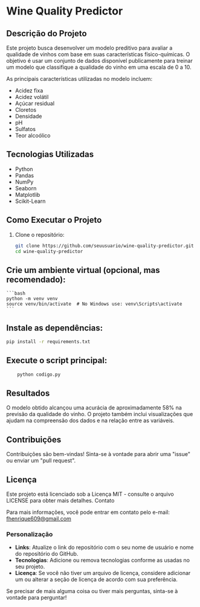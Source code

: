 # Wine Quality Predictor

## Descrição do Projeto
Este projeto busca desenvolver um modelo preditivo para avaliar a qualidade de vinhos com base em suas características físico-químicas. O objetivo é usar um conjunto de dados disponível publicamente para treinar um modelo que classifique a qualidade do vinho em uma escala de 0 a 10. 

As principais características utilizadas no modelo incluem:
- Acidez fixa
- Acidez volátil
- Açúcar residual
- Cloretos
- Densidade
- pH
- Sulfatos
- Teor alcoólico

## Tecnologias Utilizadas
- Python
- Pandas
- NumPy
- Seaborn
- Matplotlib
- Scikit-Learn

## Como Executar o Projeto

1. Clone o repositório:
   ```bash
   git clone https://github.com/seuusuario/wine-quality-predictor.git
   cd wine-quality-predictor

## Crie um ambiente virtual (opcional, mas recomendado):

    ```bash
    python -m venv venv
    source venv/bin/activate  # No Windows use: venv\Scripts\activate
    ```

## Instale as dependências:

```bash
pip install -r requirements.txt
```

## Execute o script principal:

```bash
    python codigo.py
```
## Resultados

O modelo obtido alcançou uma acurácia de aproximadamente 58% na previsão da qualidade do vinho. O projeto também inclui visualizações que ajudam na compreensão dos dados e na relação entre as variáveis.

## Contribuições

Contribuições são bem-vindas! Sinta-se à vontade para abrir uma "issue" ou enviar um "pull request".

## Licença

Este projeto está licenciado sob a Licença MIT - consulte o arquivo LICENSE para obter mais detalhes.
Contato

Para mais informações, você pode entrar em contato pelo e-mail: fhenrique609@gmail.com

### Personalização
- **Links**: Atualize o link do repositório com o seu nome de usuário e nome do repositório do GitHub.
- **Tecnologias**: Adicione ou remova tecnologias conforme as usadas no seu projeto.
- **Licença**: Se você não tiver um arquivo de licença, considere adicionar um ou alterar a seção de licença de acordo com sua preferência.

Se precisar de mais alguma coisa ou tiver mais perguntas, sinta-se à vontade para perguntar!